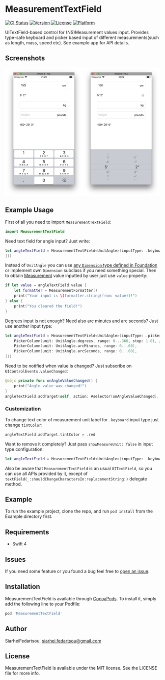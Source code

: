 # MeasurementTextField

[![CI Status](http://img.shields.io/travis/SiarheiFedartsou/MeasurementTextField.svg?style=flat)](https://travis-ci.org/SiarheiFedartsou/MeasurementTextField)
[![Version](https://img.shields.io/cocoapods/v/MeasurementTextField.svg?style=flat)](http://cocoapods.org/pods/MeasurementTextField)
[![License](https://img.shields.io/cocoapods/l/MeasurementTextField.svg?style=flat)](http://cocoapods.org/pods/MeasurementTextField)
[![Platform](https://img.shields.io/cocoapods/p/MeasurementTextField.svg?style=flat)](http://cocoapods.org/pods/MeasurementTextField)

UITextField-based control for (NS)Measurement values input. Provides type-safe keyboard and picker based input of different measurements(such as length, mass, speed etc). See example app for API details.

## Screenshots

<img src="/images/screenshot1.png" alt="Screenshot 1" width="50%" /><img src="/images/screenshot2.png" alt="Screenshot 2"  width="50%" />

## Example Usage

First of all you need to import `MeasurementTextField`:
```swift
import MeasurementTextField
```

Need text field for angle input? Just write:
```swift
let angleTextField = MeasurementTextField<UnitAngle>(inputType: .keyboard(.degrees))
]))
```
Instead of `UnitAngle` you can use [any `Dimension` type defined in Foundation](https://developer.apple.com/documentation/foundation/dimension) or implement own `Dimension` subclass if you need something special.
Then to obtain [Measurement](https://developer.apple.com/documentation/foundation/measurement) value inputted by user just use `value` property:
```swift
if let value = angleTextField.value {
    let formatter = MeasurementFormatter()
    print("Your input is \(formatter.string(from: value))!")
} else {
    print("You cleared the field!")
}
```
Degrees input is not enough? Need also arc minutes and arc seconds? Just use another input type:
```swift
let angleTextField = MeasurementTextField<UnitAngle>(inputType: .picker([
    PickerColumn(unit: UnitAngle.degrees, range: 0...360, step: 1.0), // `step` is optional here, 1.0 by default
    PickerColumn(unit: UnitAngle.arcMinutes, range: 0...60),
    PickerColumn(unit: UnitAngle.arcSeconds, range: 0...60),
]))
```
Need to be notified when value is changed? Just subscribe on `UIControlEvents.valueChanged`:
```swift
@objc private func onAngleValueChanged() {
    print("Angle value was changed!")
}
angleTextField.addTarget(self, action: #selector(onAngleValueChanged), for: .valueChanged)
```

### Customization

To change text color of measurement unit label for `.keyboard` input type just change `tintColor`:
```swift
angleTextField.addTarget.tintColor = .red
```
Want to remove it completely? Just pass `showMeasureUnit: false` in input type configuration:
```swift
let angleTextField = MeasurementTextField<UnitAngle>(inputType: .keyboard(.degrees, showMeasureUnit: false))
```
Also be aware that `MeasurementTextField` is an usual `UITextField`, so you can use all APIs provided by it, except of `textField(_:shouldChangeCharactersIn:replacementString:)` delegate method.

## Example

To run the example project, clone the repo, and run `pod install` from the Example directory first.


## Requirements

- Swift 4

## Issues

If you need some feature or you found a bug feel free to [open an issue](https://github.com/SiarheiFedartsou/MeasurementTextField/issues/new).

## Installation

MeasurementTextField is available through [CocoaPods](http://cocoapods.org). To install
it, simply add the following line to your Podfile:

```ruby
pod 'MeasurementTextField'
```

## Author

SiarheiFedartsou, siarhei.fedartsou@gmail.com

## License

MeasurementTextField is available under the MIT license. See the LICENSE file for more info.
